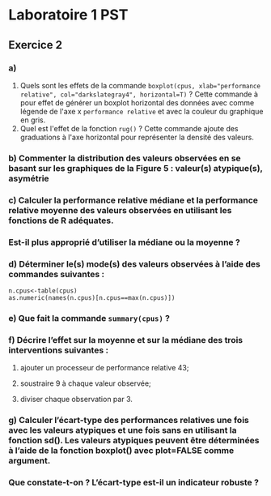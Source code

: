 # Laboratoire 1 PST

## Exercice 2

### a)

1. Quels sont les effets de la commande `boxplot(cpus, xlab="performance relative", col="darkslategray4", horizontal=T)` ?
	Cette commande à pour effet de générer un boxplot horizontal des données avec comme légende de l'axe x `performance relative` et avec la couleur du graphique en gris.
2. Quel est l'effet de la fonction `rug()` ?
	Cette commande ajoute des graduations à l'axe horizontal pour représenter la densité des valeurs.
	
### b) Commenter la distribution des valeurs observées en se basant sur les graphiques de la Figure 5 : valeur(s) atypique(s), asymétrie

### c) Calculer la performance relative médiane et la performance relative moyenne des valeurs observées en utilisant les fonctions de R adéquates.
### Est-il plus approprié d’utiliser la médiane ou la moyenne ?

### d) Déterminer le(s) mode(s) des valeurs observées à l’aide des commandes suivantes :
```
n.cpus<-table(cpus)
as.numeric(names(n.cpus)[n.cpus==max(n.cpus)])
```

### e) Que fait la commande `summary(cpus)` ?

### f) Décrire l’effet sur la moyenne et sur la médiane des trois interventions suivantes :

1. ajouter un processeur de performance relative 43;

2. soustraire 9 à chaque valeur observée;

3. diviser chaque observation par 3.

### g) Calculer l’écart-type des performances relatives une fois avec les valeurs atypiques et une fois sans en utilisant la fonction sd(). Les valeurs atypiques peuvent être déterminées à l’aide de la fonction boxplot() avec plot=FALSE comme argument.
### Que constate-t-on ? L’écart-type est-il un indicateur robuste ?
